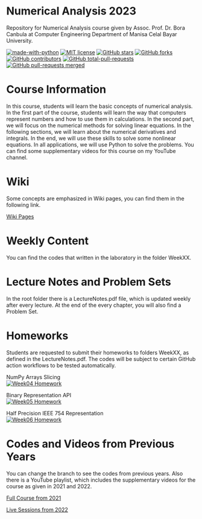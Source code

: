# Numerical Analysis 2023
Repository for Numerical Analysis course given by Assoc. Prof. Dr. Bora Canbula at Computer Engineering Department of Manisa Celal Bayar University.

[![made-with-python](https://img.shields.io/badge/Made%20with-Python-1f425f.svg)](https://www.python.org/) [![MIT license](https://img.shields.io/badge/License-MIT-blue.svg)](https://lbesson.mit-license.org/) [![GitHub stars](https://badgen.net/github/stars/canbula/NumericalAnalysis/)](https://GitHub.com/canbula/NumericalAnalysis/stargazers/) [![GitHub forks](https://badgen.net/github/forks/canbula/NumericalAnalysis/)](https://GitHub.com/canbula/NumericalAnalysis/network/) [![GitHub contributors](https://img.shields.io/github/contributors/canbula/NumericalAnalysis.svg)](https://GitHub.com/canbula/NumericalAnalysis/graphs/contributors/) [![GitHub total-pull-requests](https://badgen.net/github/prs/canbula/NumericalAnalysis)](https://GitHub.com/canbula/NumericalAnalysis/pull/) [![GitHub pull-requests merged](https://badgen.net/github/merged-prs/canbula/NumericalAnalysis)](https://github.com/canbula/NumericalAnalysis/pulls?q=is%3Amerged)

# Course Information
In this course, students will learn the basic concepts of numerical analysis. 
In the first part of the course, students will learn the way that computers represent numbers and how to use them in calculations. 
In the second part, we will focus on the numerical methods for solving linear equations. 
In the following sections, we will learn about the numerical derivatives and integrals. 
In the end, we will use these skills to solve some nonlinear equations. 
In all applications, we will use Python to solve the problems. 
You can find some supplementary videos for this course on my YouTube channel.

# Wiki
Some concepts are emphasized in Wiki pages, you can find them in the following link.

[Wiki Pages](https://github.com/canbula/NumericalAnalysis/wiki)

# Weekly Content
You can find the codes that written in the laboratory in the folder WeekXX.

# Lecture Notes and Problem Sets
In the root folder there is a LectureNotes.pdf file, which is updated weekly after every lecture. 
At the end of the every chapter, you will also find a Problem Set.

# Homeworks
Students are requested to submit their homeworks to folders WeekXX, as defined in the LectureNotes.pdf. 
The codes will be subject to certain GitHub action workflows to be tested automatically.

NumPy Arrays Slicing<br>[![Week04 Homework](https://github.com/canbula/NumericalAnalysis/actions/workflows/python-app-week-04.yml/badge.svg)](https://github.com/canbula/NumericalAnalysis/actions/workflows/python-app-week-04.yml)

Binary Representation API<br>[![Week05 Homework](https://github.com/canbula/NumericalAnalysis/actions/workflows/python-app-week-05.yml/badge.svg)](https://github.com/canbula/NumericalAnalysis/actions/workflows/python-app-week-05.yml)

Half Precision IEEE 754 Representation<br>[![Week06 Homework](https://github.com/canbula/NumericalAnalysis/actions/workflows/python-app-week-06.yml/badge.svg)](https://github.com/canbula/NumericalAnalysis/actions/workflows/python-app-week-06.yml)

# Codes and Videos from Previous Years
You can change the branch to see the codes from previous years. Also there is a YouTube playlist, 
which includes the supplementary videos for the course as given in 2021 and 2022.

[Full Course from 2021](https://youtube.com/playlist?list=PL30NBs02RsiVzlo8XXB-ox8EiJ09CDjJn&si=bsLRpWLx0qKhxFxM)

[Live Sessions from 2022](https://youtube.com/playlist?list=PL30NBs02RsiVfy95E4wZV0qQk2BvOpqYv&si=s5AqijK7Bspy5FNp)

